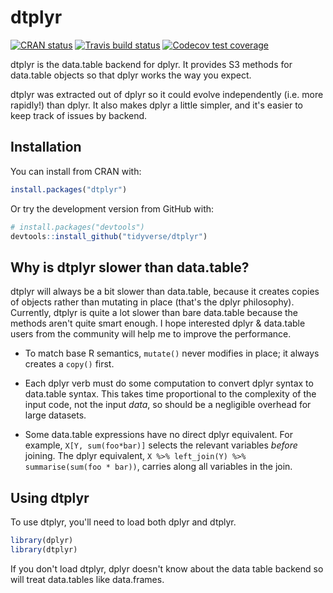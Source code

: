 # dtplyr

<!-- badges: start -->
[![CRAN status](https://www.r-pkg.org/badges/version/dtplyr)](https://cran.r-project.org/package=dtplyr)
[![Travis build status](https://travis-ci.org/tidyverse/dtplyr.svg?branch=master)](https://travis-ci.org/tidyverse/dtplyr)
[![Codecov test coverage](https://codecov.io/gh/tidyverse/dtplyr/branch/master/graph/badge.svg)](https://codecov.io/gh/tidyverse/dtplyr?branch=master)
<!-- badges: end -->

dtplyr is the data.table backend for dplyr. It provides S3 methods for data.table objects so that dplyr works the way you expect. 

dtplyr was extracted out of dplyr so it could evolve independently (i.e. more rapidly!) than dplyr. It also makes dplyr a little simpler, and it's easier to keep track of issues by backend.

## Installation

You can install from CRAN with:

```R
install.packages("dtplyr")
```

Or try the development version from GitHub with:

```R
# install.packages("devtools")
devtools::install_github("tidyverse/dtplyr")
```

## Why is dtplyr slower than data.table?

dtplyr will always be a bit slower than data.table, because it creates copies of objects rather than mutating in place (that's the dplyr philosophy). Currently, dtplyr is quite a lot slower than bare data.table because the methods aren't quite smart enough. I hope interested dplyr & data.table users from the community will help me to improve the performance.

* To match base R semantics, `mutate()` never modifies in place; it always
  creates a `copy()` first.
  
* Each dplyr verb must do some computation to convert dplyr syntax to 
  data.table syntax. This takes time proportional to the complexity of 
  the input code, not the input _data_, so should be a negligible overhead
  for large datasets.
  
* Some data.table expressions have no direct dplyr equivalent. For example,
  `X[Y, sum(foo*bar)]` selects the relevant variables _before_ joining. 
  The dplyr equivalent, `X %>% left_join(Y) %>% summarise(sum(foo * bar))`,
  carries along all variables in the join.

## Using dtplyr

To use dtplyr, you'll need to load both dplyr and dtplyr.

```R
library(dplyr)
library(dtplyr)
```

If you don't load dtplyr, dplyr doesn't know about the data table backend so will treat data.tables like data.frames. 
